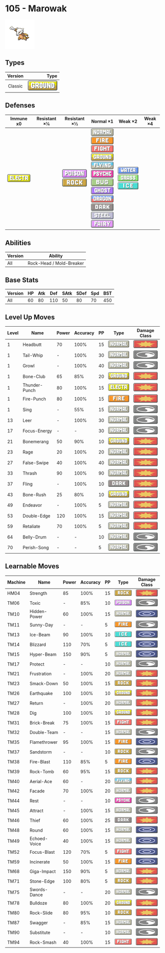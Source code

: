 # 105 - Marowak

![marowak](../img/pokemon/105.png)

## Types

| Version | Type                               |
| :-----: | ---------------------------------: |
| Classic | ![ground](../img/types/ground.png) |

## Defenses

| Immune x0                              | Resistant ×¼ | Resistant ×½                                                          | Normal ×1                                                                                                                                                                                                                                                                                                                                                                                                                                                         | Weak ×2                                                                                                | Weak ×4 |
| -------------------------------------- | ------------ | --------------------------------------------------------------------- | ----------------------------------------------------------------------------------------------------------------------------------------------------------------------------------------------------------------------------------------------------------------------------------------------------------------------------------------------------------------------------------------------------------------------------------------------------------------- | ------------------------------------------------------------------------------------------------------ | ------- |
| ![electric](../img/types/electric.png) |              | ![poison](../img/types/poison.png)<br/>![rock](../img/types/rock.png) | ![normal](../img/types/normal.png)<br/>![fire](../img/types/fire.png)<br/>![fighting](../img/types/fighting.png)<br/>![ground](../img/types/ground.png)<br/>![flying](../img/types/flying.png)<br/>![psychic](../img/types/psychic.png)<br/>![bug](../img/types/bug.png)<br/>![ghost](../img/types/ghost.png)<br/>![dragon](../img/types/dragon.png)<br/>![dark](../img/types/dark.png)<br/>![steel](../img/types/steel.png)<br/>![fairy](../img/types/fairy.png) | ![water](../img/types/water.png)<br/>![grass](../img/types/grass.png)<br/>![ice](../img/types/ice.png) |         |

## Abilities

| Version | Ability                  |
| ------- | ------------------------ |
| All     | Rock-Head / Mold-Breaker |

## Base Stats

| Version | HP | Atk | Def | SAtk | SDef | Spd | BST |
| ------- | -- | --- | --- | ---- | ---- | --- | --- |
| All     | 60 | 80  | 110 | 50   | 80   | 70  | 450 |

## Level Up Moves

| Level | Name          | Power | Accuracy | PP | Type                                   | Damage Class                           |
| ----- | ------------- | ----- | -------- | -- | -------------------------------------- | -------------------------------------- |
| 1     | Headbutt      | 70    | 100%     | 15 | ![normal](../img/types/normal.png)     | ![physical](../img/types/physical.png) |
| 1     | Tail-Whip     | -     | 100%     | 30 | ![normal](../img/types/normal.png)     | ![status](../img/types/status.png)     |
| 1     | Growl         | -     | 100%     | 40 | ![normal](../img/types/normal.png)     | ![status](../img/types/status.png)     |
| 1     | Bone-Club     | 65    | 85%      | 20 | ![ground](../img/types/ground.png)     | ![physical](../img/types/physical.png) |
| 1     | Thunder-Punch | 80    | 100%     | 15 | ![electric](../img/types/electric.png) | ![physical](../img/types/physical.png) |
| 1     | Fire-Punch    | 80    | 100%     | 15 | ![fire](../img/types/fire.png)         | ![physical](../img/types/physical.png) |
| 1     | Sing          | -     | 55%      | 15 | ![normal](../img/types/normal.png)     | ![status](../img/types/status.png)     |
| 13    | Leer          | -     | 100%     | 30 | ![normal](../img/types/normal.png)     | ![status](../img/types/status.png)     |
| 17    | Focus-Energy  | -     | -        | 30 | ![normal](../img/types/normal.png)     | ![status](../img/types/status.png)     |
| 21    | Bonemerang    | 50    | 90%      | 10 | ![ground](../img/types/ground.png)     | ![physical](../img/types/physical.png) |
| 23    | Rage          | 20    | 100%     | 20 | ![normal](../img/types/normal.png)     | ![physical](../img/types/physical.png) |
| 27    | False-Swipe   | 40    | 100%     | 40 | ![normal](../img/types/normal.png)     | ![physical](../img/types/physical.png) |
| 33    | Thrash        | 90    | 100%     | 90 | ![normal](../img/types/normal.png)     | ![physical](../img/types/physical.png) |
| 37    | Fling         | -     | 100%     | 10 | ![dark](../img/types/dark.png)         | ![physical](../img/types/physical.png) |
| 43    | Bone-Rush     | 25    | 80%      | 10 | ![ground](../img/types/ground.png)     | ![physical](../img/types/physical.png) |
| 49    | Endeavor      | -     | 100%     | 5  | ![normal](../img/types/normal.png)     | ![physical](../img/types/physical.png) |
| 53    | Double-Edge   | 120   | 100%     | 15 | ![normal](../img/types/normal.png)     | ![physical](../img/types/physical.png) |
| 59    | Retaliate     | 70    | 100%     | 5  | ![normal](../img/types/normal.png)     | ![physical](../img/types/physical.png) |
| 64    | Belly-Drum    | -     | -        | 10 | ![normal](../img/types/normal.png)     | ![status](../img/types/status.png)     |
| 70    | Perish-Song   | -     | -        | 5  | ![normal](../img/types/normal.png)     | ![status](../img/types/status.png)     |

## Learnable Moves

| Machine | Name         | Power | Accuracy | PP | Type                                   | Damage Class                           |
| ------- | ------------ | ----- | -------- | -- | -------------------------------------- | -------------------------------------- |
| HM04    | Strength     | 85    | 100%     | 15 | ![rock](../img/types/rock.png)         | ![physical](../img/types/physical.png) |
| TM06    | Toxic        | -     | 85%      | 10 | ![poison](../img/types/poison.png)     | ![status](../img/types/status.png)     |
| TM10    | Hidden-Power | 60    | 100%     | 15 | ![normal](../img/types/normal.png)     | ![special](../img/types/special.png)   |
| TM11    | Sunny-Day    | -     | -        | 5  | ![fire](../img/types/fire.png)         | ![status](../img/types/status.png)     |
| TM13    | Ice-Beam     | 90    | 100%     | 10 | ![ice](../img/types/ice.png)           | ![special](../img/types/special.png)   |
| TM14    | Blizzard     | 110   | 70%      | 5  | ![ice](../img/types/ice.png)           | ![special](../img/types/special.png)   |
| TM15    | Hyper-Beam   | 150   | 90%      | 5  | ![normal](../img/types/normal.png)     | ![special](../img/types/special.png)   |
| TM17    | Protect      | -     | -        | 10 | ![normal](../img/types/normal.png)     | ![status](../img/types/status.png)     |
| TM21    | Frustration  | -     | 100%     | 20 | ![normal](../img/types/normal.png)     | ![physical](../img/types/physical.png) |
| TM23    | Smack-Down   | 50    | 100%     | 15 | ![rock](../img/types/rock.png)         | ![physical](../img/types/physical.png) |
| TM26    | Earthquake   | 100   | 100%     | 10 | ![ground](../img/types/ground.png)     | ![physical](../img/types/physical.png) |
| TM27    | Return       | -     | 100%     | 20 | ![normal](../img/types/normal.png)     | ![physical](../img/types/physical.png) |
| TM28    | Dig          | 100   | 100%     | 10 | ![ground](../img/types/ground.png)     | ![physical](../img/types/physical.png) |
| TM31    | Brick-Break  | 75    | 100%     | 15 | ![fighting](../img/types/fighting.png) | ![physical](../img/types/physical.png) |
| TM32    | Double-Team  | -     | -        | 15 | ![normal](../img/types/normal.png)     | ![status](../img/types/status.png)     |
| TM35    | Flamethrower | 95    | 100%     | 15 | ![fire](../img/types/fire.png)         | ![special](../img/types/special.png)   |
| TM37    | Sandstorm    | -     | -        | 10 | ![rock](../img/types/rock.png)         | ![status](../img/types/status.png)     |
| TM38    | Fire-Blast   | 110   | 85%      | 5  | ![fire](../img/types/fire.png)         | ![special](../img/types/special.png)   |
| TM39    | Rock-Tomb    | 60    | 95%      | 15 | ![rock](../img/types/rock.png)         | ![physical](../img/types/physical.png) |
| TM40    | Aerial-Ace   | 60    | -        | 20 | ![flying](../img/types/flying.png)     | ![physical](../img/types/physical.png) |
| TM42    | Facade       | 70    | 100%     | 20 | ![normal](../img/types/normal.png)     | ![physical](../img/types/physical.png) |
| TM44    | Rest         | -     | -        | 10 | ![psychic](../img/types/psychic.png)   | ![status](../img/types/status.png)     |
| TM45    | Attract      | -     | 100%     | 15 | ![normal](../img/types/normal.png)     | ![status](../img/types/status.png)     |
| TM46    | Thief        | 60    | 100%     | 25 | ![dark](../img/types/dark.png)         | ![physical](../img/types/physical.png) |
| TM48    | Round        | 60    | 100%     | 15 | ![normal](../img/types/normal.png)     | ![special](../img/types/special.png)   |
| TM49    | Echoed-Voice | 40    | 100%     | 15 | ![normal](../img/types/normal.png)     | ![special](../img/types/special.png)   |
| TM52    | Focus-Blast  | 120   | 70%      | 5  | ![fighting](../img/types/fighting.png) | ![special](../img/types/special.png)   |
| TM59    | Incinerate   | 50    | 100%     | 15 | ![fire](../img/types/fire.png)         | ![special](../img/types/special.png)   |
| TM68    | Giga-Impact  | 150   | 90%      | 5  | ![normal](../img/types/normal.png)     | ![physical](../img/types/physical.png) |
| TM71    | Stone-Edge   | 100   | 80%      | 5  | ![rock](../img/types/rock.png)         | ![physical](../img/types/physical.png) |
| TM75    | Swords-Dance | -     | -        | 20 | ![normal](../img/types/normal.png)     | ![status](../img/types/status.png)     |
| TM78    | Bulldoze     | 80    | 100%     | 20 | ![ground](../img/types/ground.png)     | ![physical](../img/types/physical.png) |
| TM80    | Rock-Slide   | 80    | 95%      | 10 | ![rock](../img/types/rock.png)         | ![physical](../img/types/physical.png) |
| TM87    | Swagger      | -     | 85%      | 15 | ![normal](../img/types/normal.png)     | ![status](../img/types/status.png)     |
| TM90    | Substitute   | -     | -        | 10 | ![normal](../img/types/normal.png)     | ![status](../img/types/status.png)     |
| TM94    | Rock-Smash   | 40    | 100%     | 15 | ![fighting](../img/types/fighting.png) | ![physical](../img/types/physical.png) |
